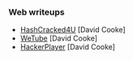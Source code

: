 ### Web writeups
 - [HashCracked4U](https://www.youtube.com/watch?v=vk40KaIWYFo) [David Cooke]
 - [WeTube](https://www.youtube.com/watch?v=iSZTGhv-uH4) [David Cooke]
 - [HackerPlayer](https://www.youtube.com/watch?v=_nC2PgqKPi4) [David Cooke]
